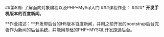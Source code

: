 ##第8周: 了解面向对象编程以及PHP+MySql入门
###课程作业：
####* **开发手机版本的百度新闻。**

  **作业描述：**开发带后台的H5版本百度新闻，并用之前开发的bootstrap后台完善作为新闻的后台系统，并能用基础的PHP+MYSQL开发跑通后台。
